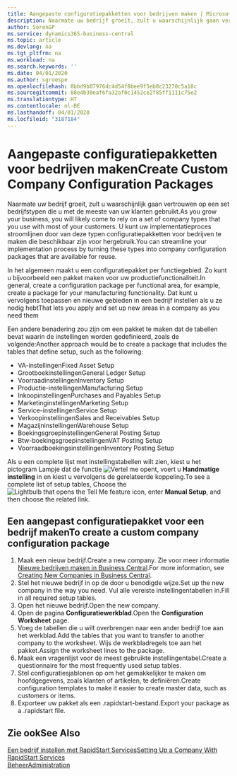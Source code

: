 ```yaml
---
title: Aangepaste configuratiepakketten voor bedrijven maken | Microsoft Docs
description: Naarmate uw bedrijf groeit, zult u waarschijnlijk gaan vertrouwen op een set bedrijfstypen die u met de meeste van uw klanten gebruikt. U kunt uw implementatieproces stroomlijnen door van deze typen configuratiepakketten voor bedrijven te maken die beschikbaar zijn voor hergebruik.
author: SorenGP
ms.service: dynamics365-business-central
ms.topic: article
ms.devlang: na
ms.tgt_pltfrm: na
ms.workload: na
ms.search.keywords: ''
ms.date: 04/01/2020
ms.author: sgroespe
ms.openlocfilehash: 8bbd9b07976dc4d54f8bee9f5eb8c23270c5a10c
ms.sourcegitcommit: 88e4b30eaf6fa32af0c1452ce2f85ff1111c75e2
ms.translationtype: HT
ms.contentlocale: nl-BE
ms.lasthandoff: 04/01/2020
ms.locfileid: "3187184"
---
```

# <a name="create-custom-company-configuration-packages"></a><span data-ttu-id="aaf50-104">Aangepaste configuratiepakketten voor bedrijven maken</span><span class="sxs-lookup"><span data-stu-id="aaf50-104">Create Custom Company Configuration Packages</span></span>
<span data-ttu-id="aaf50-105">Naarmate uw bedrijf groeit, zult u waarschijnlijk gaan vertrouwen op een set bedrijfstypen die u met de meeste van uw klanten gebruikt.</span><span class="sxs-lookup"><span data-stu-id="aaf50-105">As you grow your business, you will likely come to rely on a set of company types that you use with most of your customers.</span></span> <span data-ttu-id="aaf50-106">U kunt uw implementatieproces stroomlijnen door van deze typen configuratiepakketten voor bedrijven te maken die beschikbaar zijn voor hergebruik.</span><span class="sxs-lookup"><span data-stu-id="aaf50-106">You can streamline your implementation process by turning these types into company configuration packages that are available for reuse.</span></span>  

<span data-ttu-id="aaf50-107">In het algemeen maakt u een configuratiepakket per functiegebied. Zo kunt u bijvoorbeeld een pakket maken voor uw productiefunctionaliteit.</span><span class="sxs-lookup"><span data-stu-id="aaf50-107">In general, create a configuration package per functional area, for example, create a package for your manufacturing functionality.</span></span> <span data-ttu-id="aaf50-108">Dat kunt u vervolgens toepassen en nieuwe gebieden in een bedrijf instellen als u ze nodig hebt</span><span class="sxs-lookup"><span data-stu-id="aaf50-108">That lets you apply and set up new areas in a company as you need them</span></span>  

<span data-ttu-id="aaf50-109">Een andere benadering zou zijn om een pakket te maken dat de tabellen bevat waarin de instellingen worden gedefinieerd, zoals de volgende:</span><span class="sxs-lookup"><span data-stu-id="aaf50-109">Another approach would be to create a package that includes the tables that define setup, such as the following:</span></span>  

-   <span data-ttu-id="aaf50-110">VA-instellingen</span><span class="sxs-lookup"><span data-stu-id="aaf50-110">Fixed Asset Setup</span></span>  
-   <span data-ttu-id="aaf50-111">Grootboekinstellingen</span><span class="sxs-lookup"><span data-stu-id="aaf50-111">General Ledger Setup</span></span>  
-   <span data-ttu-id="aaf50-112">Voorraadinstellingen</span><span class="sxs-lookup"><span data-stu-id="aaf50-112">Inventory Setup</span></span>  
-   <span data-ttu-id="aaf50-113">Productie-instellingen</span><span class="sxs-lookup"><span data-stu-id="aaf50-113">Manufacturing Setup</span></span>  
-   <span data-ttu-id="aaf50-114">Inkoopinstellingen</span><span class="sxs-lookup"><span data-stu-id="aaf50-114">Purchases and Payables Setup</span></span>  
-   <span data-ttu-id="aaf50-115">Marketinginstellingen</span><span class="sxs-lookup"><span data-stu-id="aaf50-115">Marketing Setup</span></span>  
-   <span data-ttu-id="aaf50-116">Service-instellingen</span><span class="sxs-lookup"><span data-stu-id="aaf50-116">Service Setup</span></span>  
-   <span data-ttu-id="aaf50-117">Verkoopinstellingen</span><span class="sxs-lookup"><span data-stu-id="aaf50-117">Sales and Receivables Setup</span></span>  
-   <span data-ttu-id="aaf50-118">Magazijninstellingen</span><span class="sxs-lookup"><span data-stu-id="aaf50-118">Warehouse Setup</span></span>  
-   <span data-ttu-id="aaf50-119">Boekingsgroepinstellingen</span><span class="sxs-lookup"><span data-stu-id="aaf50-119">General Posting Setup</span></span>  
-   <span data-ttu-id="aaf50-120">Btw-boekingsgroepinstellingen</span><span class="sxs-lookup"><span data-stu-id="aaf50-120">VAT Posting Setup</span></span>  
-   <span data-ttu-id="aaf50-121">Voorraadboekingsinstellingen</span><span class="sxs-lookup"><span data-stu-id="aaf50-121">Inventory Posting Setup</span></span>  

<span data-ttu-id="aaf50-122">Als u een complete lijst met instellingstabellen wilt zien, kiest u het pictogram Lampje dat de functie ![Vertel me opent](media/ui-search/search_small.png "Vertel me wat u wilt doen"), voert u **Handmatige instelling** in en kiest u vervolgens de gerelateerde koppeling.</span><span class="sxs-lookup"><span data-stu-id="aaf50-122">To see a complete list of setup tables, Choose the ![Lightbulb that opens the Tell Me feature](media/ui-search/search_small.png "Tell me what you want to do") icon, enter **Manual Setup**, and then choose the related link.</span></span>  

## <a name="to-create-a-custom-company-configuration-package"></a><span data-ttu-id="aaf50-123">Een aangepast configuratiepakket voor een bedrijf maken</span><span class="sxs-lookup"><span data-stu-id="aaf50-123">To create a custom company configuration package</span></span>  
1.  <span data-ttu-id="aaf50-124">Maak een nieuw bedrijf.</span><span class="sxs-lookup"><span data-stu-id="aaf50-124">Create a new company.</span></span> <span data-ttu-id="aaf50-125">Zie voor meer informatie [Nieuwe bedrijven maken in Business Central](about-new-company.md).</span><span class="sxs-lookup"><span data-stu-id="aaf50-125">For more information, see [Creating New Companies in Business Central](about-new-company.md).</span></span>  
3.  <span data-ttu-id="aaf50-126">Stel het nieuwe bedrijf in op de door u benodigde wijze.</span><span class="sxs-lookup"><span data-stu-id="aaf50-126">Set up the new company in the way you need.</span></span> <span data-ttu-id="aaf50-127">Vul alle vereiste instellingentabellen in.</span><span class="sxs-lookup"><span data-stu-id="aaf50-127">Fill in all required setup tables.</span></span>  
4.  <span data-ttu-id="aaf50-128">Open het nieuwe bedrijf.</span><span class="sxs-lookup"><span data-stu-id="aaf50-128">Open the new company.</span></span>
5. <span data-ttu-id="aaf50-129">Open de pagina **Configuratiewerkblad**.</span><span class="sxs-lookup"><span data-stu-id="aaf50-129">Open the **Configuration Worksheet** page.</span></span>  
6.  <span data-ttu-id="aaf50-130">Voeg de tabellen die u wilt overbrengen naar een ander bedrijf toe aan het werkblad.</span><span class="sxs-lookup"><span data-stu-id="aaf50-130">Add the tables that you want to transfer to another company to the worksheet.</span></span> <span data-ttu-id="aaf50-131">Wijs de werkbladregels toe aan het pakket.</span><span class="sxs-lookup"><span data-stu-id="aaf50-131">Assign the worksheet lines to the package.</span></span>  
7.  <span data-ttu-id="aaf50-132">Maak een vragenlijst voor de meest gebruikte instellingentabel.</span><span class="sxs-lookup"><span data-stu-id="aaf50-132">Create a questionnaire for the most frequently used setup tables.</span></span>  
8.  <span data-ttu-id="aaf50-133">Stel configuratiesjablonen op om het gemakkelijker te maken om hoofdgegevens, zoals klanten of artikelen, te definiëren.</span><span class="sxs-lookup"><span data-stu-id="aaf50-133">Create configuration templates to make it easier to create master data, such as customers or items.</span></span>  
9.  <span data-ttu-id="aaf50-134">Exporteer uw pakket als een .rapidstart-bestand.</span><span class="sxs-lookup"><span data-stu-id="aaf50-134">Export your package as a .rapidstart file.</span></span>  

## <a name="see-also"></a><span data-ttu-id="aaf50-135">Zie ook</span><span class="sxs-lookup"><span data-stu-id="aaf50-135">See Also</span></span>  
[<span data-ttu-id="aaf50-136">Een bedrijf instellen met RapidStart Services</span><span class="sxs-lookup"><span data-stu-id="aaf50-136">Setting Up a Company With RapidStart Services</span></span>](admin-set-up-a-company-with-rapidstart.md)  
[<span data-ttu-id="aaf50-137">Beheer</span><span class="sxs-lookup"><span data-stu-id="aaf50-137">Administration</span></span>](admin-setup-and-administration.md)
